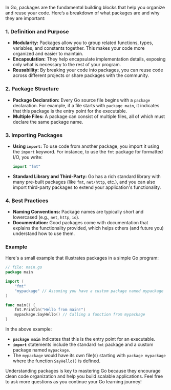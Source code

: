 In Go, packages are the fundamental building blocks that help you organize and reuse your code. Here’s a breakdown of what packages are and why they are important:

### 1. **Definition and Purpose**

- **Modularity:** Packages allow you to group related functions, types, variables, and constants together. This makes your code more organized and easier to maintain.
- **Encapsulation:** They help encapsulate implementation details, exposing only what is necessary to the rest of your program.
- **Reusability:** By breaking your code into packages, you can reuse code across different projects or share packages with the community.

### 2. **Package Structure**

- **Package Declaration:** Every Go source file begins with a `package` declaration. For example, if a file starts with `package main`, it indicates that this package is the entry point for the executable.
- **Multiple Files:** A package can consist of multiple files, all of which must declare the same package name.

### 3. **Importing Packages**

- **Using `import`:** To use code from another package, you import it using the `import` keyword. For instance, to use the `fmt` package for formatted I/O, you write:

  ```go
  import "fmt"
  ```

- **Standard Library and Third-Party:** Go has a rich standard library with many pre-built packages (like `fmt`, `net/http`, etc.), and you can also import third-party packages to extend your application's functionality.

### 4. **Best Practices**

- **Naming Conventions:** Package names are typically short and lowercased (e.g., `net`, `http`, `io`).
- **Documentation:** Good packages come with documentation that explains the functionality provided, which helps others (and future you) understand how to use them.

### Example

Here's a small example that illustrates packages in a simple Go program:

```go
// file: main.go
package main

import (
    "fmt"
    "mypackage" // Assuming you have a custom package named mypackage
)

func main() {
    fmt.Println("Hello from main!")
    mypackage.SayHello() // Calling a function from mypackage
}
```

In the above example:

- **`package main`** indicates that this is the entry point for an executable.
- **`import`** statements include the standard `fmt` package and a custom package named `mypackage`.
- The `mypackage` would have its own file(s) starting with `package mypackage` where the function `SayHello()` is defined.

Understanding packages is key to mastering Go because they encourage clean code organization and help you build scalable applications. Feel free to ask more questions as you continue your Go learning journey!
